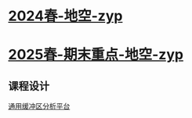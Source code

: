 # [2024春-地空-zyp](https://pan.baidu.com/s/1-vhCUxS0EZDuXJWxW61qfQ?pwd=7xd5)

# [2025春-期末重点-地空-zyp](https://pan.baidu.com/s/1L6yiOfDjWJWr0J3BkSQJrA?pwd=zle1)

## 课程设计
[通用缓冲区分析平台](https://github.com/ZhangAilan/BufferAnalysis)
